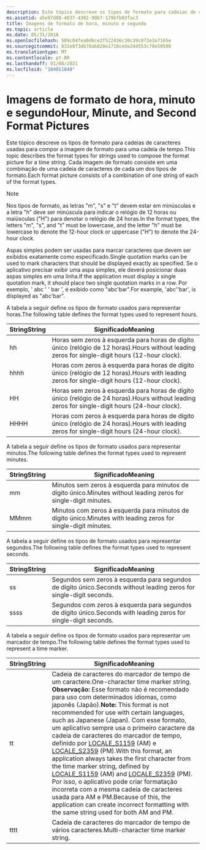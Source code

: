 ```yaml
---
description: Este tópico descreve os tipos de formato para cadeias de caracteres usadas para compor a imagem de formato para uma cadeia de tempo. Cada imagem de formato consiste em uma combinação de uma cadeia de caracteres de cada um dos tipos de formato.
ms.assetid: a5e87d88-4037-4302-99b7-179bfb03fac3
title: Imagens de formato de hora, minuto e segundo
ms.topic: article
ms.date: 05/31/2018
ms.openlocfilehash: 589c04fea0d6ce2f522436c30c39c873e3a7165e
ms.sourcegitcommit: 831e8f3db78ab820e1710cede244553c70e50500
ms.translationtype: MT
ms.contentlocale: pt-BR
ms.lasthandoff: 01/08/2021
ms.locfileid: "104011848"
---
```

# <a name="hour-minute-and-second-format-pictures"></a><span data-ttu-id="faded-104">Imagens de formato de hora, minuto e segundo</span><span class="sxs-lookup"><span data-stu-id="faded-104">Hour, Minute, and Second Format Pictures</span></span>

<span data-ttu-id="faded-105">Este tópico descreve os tipos de formato para cadeias de caracteres usadas para compor a imagem de formato para uma cadeia de tempo.</span><span class="sxs-lookup"><span data-stu-id="faded-105">This topic describes the format types for strings used to compose the format picture for a time string.</span></span> <span data-ttu-id="faded-106">Cada imagem de formato consiste em uma combinação de uma cadeia de caracteres de cada um dos tipos de formato.</span><span class="sxs-lookup"><span data-stu-id="faded-106">Each format picture consists of a combination of one string of each of the format types.</span></span>

> [!Note]  
> <span data-ttu-id="faded-107">Nos tipos de formato, as letras "m", "s" e "t" devem estar em minúsculas e a letra "h" deve ser minúscula para indicar o relógio de 12 horas ou maiúsculas ("H") para denotar o relógio de 24 horas.</span><span class="sxs-lookup"><span data-stu-id="faded-107">In the format types, the letters "m", "s", and "t" must be lowercase, and the letter "h" must be lowercase to denote the 12-hour clock or uppercase ("H") to denote the 24-hour clock.</span></span>

<span data-ttu-id="faded-108">Aspas simples podem ser usadas para marcar caracteres que devem ser exibidos exatamente como especificado.</span><span class="sxs-lookup"><span data-stu-id="faded-108">Single quotation marks can be used to mark characters that should be displayed exactly as specified.</span></span> <span data-ttu-id="faded-109">Se o aplicativo precisar exibir uma aspa simples, ele deverá posicionar duas aspas simples em uma linha.</span><span class="sxs-lookup"><span data-stu-id="faded-109">If the application must display a single quotation mark, it should place two single quotation marks in a row.</span></span> <span data-ttu-id="faded-110">Por exemplo, ' abc ' ' bar ', é exibido como "abc'bar".</span><span class="sxs-lookup"><span data-stu-id="faded-110">For example, 'abc''bar', is displayed as "abc'bar".</span></span>

<span data-ttu-id="faded-111">A tabela a seguir define os tipos de formato usados para representar horas.</span><span class="sxs-lookup"><span data-stu-id="faded-111">The following table defines the format types used to represent hours.</span></span>

| <span data-ttu-id="faded-112">String</span><span class="sxs-lookup"><span data-stu-id="faded-112">String</span></span> | <span data-ttu-id="faded-113">Significado</span><span class="sxs-lookup"><span data-stu-id="faded-113">Meaning</span></span>                                                             |
|--------|---------------------------------------------------------------------|
| <span data-ttu-id="faded-114">h</span><span class="sxs-lookup"><span data-stu-id="faded-114">h</span></span>      | <span data-ttu-id="faded-115">Horas sem zeros à esquerda para horas de dígito único (relógio de 12 horas).</span><span class="sxs-lookup"><span data-stu-id="faded-115">Hours without leading zeros for single-digit hours (12-hour clock).</span></span> |
| <span data-ttu-id="faded-116">hh</span><span class="sxs-lookup"><span data-stu-id="faded-116">hh</span></span>     | <span data-ttu-id="faded-117">Horas com zeros à esquerda para horas de dígito único (relógio de 12 horas).</span><span class="sxs-lookup"><span data-stu-id="faded-117">Hours with leading zeros for single-digit hours (12-hour clock).</span></span>    |
| <span data-ttu-id="faded-118">H</span><span class="sxs-lookup"><span data-stu-id="faded-118">H</span></span>      | <span data-ttu-id="faded-119">Horas sem zeros à esquerda para horas de dígito único (relógio de 24 horas).</span><span class="sxs-lookup"><span data-stu-id="faded-119">Hours without leading zeros for single-digit hours (24-hour clock).</span></span> |
| <span data-ttu-id="faded-120">HH</span><span class="sxs-lookup"><span data-stu-id="faded-120">HH</span></span>     | <span data-ttu-id="faded-121">Horas com zeros à esquerda para horas de dígito único (relógio de 24 horas).</span><span class="sxs-lookup"><span data-stu-id="faded-121">Hours with leading zeros for single-digit hours (24-hour clock).</span></span>    |

<span data-ttu-id="faded-122">A tabela a seguir define os tipos de formato usados para representar minutos.</span><span class="sxs-lookup"><span data-stu-id="faded-122">The following table defines the format types used to represent minutes.</span></span>

| <span data-ttu-id="faded-123">String</span><span class="sxs-lookup"><span data-stu-id="faded-123">String</span></span> | <span data-ttu-id="faded-124">Significado</span><span class="sxs-lookup"><span data-stu-id="faded-124">Meaning</span></span>                                                 |
|--------|---------------------------------------------------------|
| <span data-ttu-id="faded-125">m</span><span class="sxs-lookup"><span data-stu-id="faded-125">m</span></span>      | <span data-ttu-id="faded-126">Minutos sem zeros à esquerda para minutos de dígito único.</span><span class="sxs-lookup"><span data-stu-id="faded-126">Minutes without leading zeros for single-digit minutes.</span></span> |
| <span data-ttu-id="faded-127">MM</span><span class="sxs-lookup"><span data-stu-id="faded-127">mm</span></span>     | <span data-ttu-id="faded-128">Minutos com zeros à esquerda para minutos de dígito único.</span><span class="sxs-lookup"><span data-stu-id="faded-128">Minutes with leading zeros for single-digit minutes.</span></span>    |

<span data-ttu-id="faded-129">A tabela a seguir define os tipos de formato usados para representar segundos.</span><span class="sxs-lookup"><span data-stu-id="faded-129">The following table defines the format types used to represent seconds.</span></span>

| <span data-ttu-id="faded-130">String</span><span class="sxs-lookup"><span data-stu-id="faded-130">String</span></span> | <span data-ttu-id="faded-131">Significado</span><span class="sxs-lookup"><span data-stu-id="faded-131">Meaning</span></span>                                                 |
|--------|---------------------------------------------------------|
| <span data-ttu-id="faded-132">s</span><span class="sxs-lookup"><span data-stu-id="faded-132">s</span></span>      | <span data-ttu-id="faded-133">Segundos sem zeros à esquerda para segundos de dígito único.</span><span class="sxs-lookup"><span data-stu-id="faded-133">Seconds without leading zeros for single-digit seconds.</span></span> |
| <span data-ttu-id="faded-134">ss</span><span class="sxs-lookup"><span data-stu-id="faded-134">ss</span></span>     | <span data-ttu-id="faded-135">Segundos com zeros à esquerda para segundos de dígito único.</span><span class="sxs-lookup"><span data-stu-id="faded-135">Seconds with leading zeros for single-digit seconds.</span></span>    |

<span data-ttu-id="faded-136">A tabela a seguir define os tipos de formato usados para representar um marcador de tempo.</span><span class="sxs-lookup"><span data-stu-id="faded-136">The following table defines the format types used to represent a time marker.</span></span>

| <span data-ttu-id="faded-137">String</span><span class="sxs-lookup"><span data-stu-id="faded-137">String</span></span> | <span data-ttu-id="faded-138">Significado</span><span class="sxs-lookup"><span data-stu-id="faded-138">Meaning</span></span>|
| ---    | ---    |
| <span data-ttu-id="faded-139">t</span><span class="sxs-lookup"><span data-stu-id="faded-139">t</span></span>      | <span data-ttu-id="faded-140">Cadeia de caracteres do marcador de tempo de um caractere.</span><span class="sxs-lookup"><span data-stu-id="faded-140">One-character time marker string.</span></span><br /><span data-ttu-id="faded-141">**Observação:** Esse formato não é recomendado para uso com determinados idiomas, como japonês (Japão).</span><span class="sxs-lookup"><span data-stu-id="faded-141">**Note:** This format is not recommended for use with certain languages, such as Japanese (Japan).</span></span> <span data-ttu-id="faded-142">Com esse formato, um aplicativo sempre usa o primeiro caractere da cadeia de caracteres do marcador de tempo, definido por [LOCALE_S1159](locale-s1159.md) (AM) e [LOCALE_S2359](locale-s2359.md) (PM).</span><span class="sxs-lookup"><span data-stu-id="faded-142">With this format, an application always takes the first character from the time marker string, defined by [LOCALE_S1159](locale-s1159.md) (AM) and [LOCALE_S2359](locale-s2359.md) (PM).</span></span> <span data-ttu-id="faded-143">Por isso, o aplicativo pode criar formatação incorreta com a mesma cadeia de caracteres usada para AM e PM.</span><span class="sxs-lookup"><span data-stu-id="faded-143">Because of this, the application can create incorrect formatting with the same string used for both AM and PM.</span></span>|
| <span data-ttu-id="faded-144">tt</span><span class="sxs-lookup"><span data-stu-id="faded-144">tt</span></span>     | <span data-ttu-id="faded-145">Cadeia de caracteres do marcador de tempo de vários caracteres.</span><span class="sxs-lookup"><span data-stu-id="faded-145">Multi-character time marker string.</span></span> |
